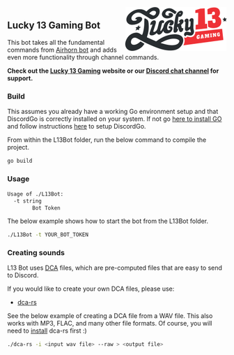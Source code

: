 <img align="right" src="https://raw.githubusercontent.com/FoxXix/FoxXix.github.io/master/L13/img/l131.png">

## Lucky 13 Gaming Bot

This bot takes all the fundamental commands from [Airhorn bot](https://airhorn.solutions)
and adds even more functionality through channel commands.

**Check out the [Lucky 13 Gaming](http://lucky-13gaming.com/) website or our
[Discord chat channel](https://discord.gg/DBXzhdv) for support.**

### Build

This assumes you already have a working Go environment setup and that
DiscordGo is correctly installed on your system. If not go [here to install GO](https://go.dev/doc/install)
and follow instructions [here](https://pkg.go.dev/github.com/bwmarrin/discordgo#section-readme) to setup DiscordGo.

From within the L13Bot folder, run the below command to compile the
project.

```sh
go build
```

### Usage

```
Usage of ./L13Bot:
  -t string
        Bot Token
```

The below example shows how to start the bot from the L13Bot folder.

```sh
./L13Bot -t YOUR_BOT_TOKEN
```

### Creating sounds

L13 Bot uses [DCA](https://github.com/bwmarrin/dca) files, which are 
pre-computed files that are easy to send to Discord.

If you would like to create your own DCA files, please use:
* [dca-rs](https://github.com/nstafie/dca-rs)

See the below example of creating a DCA file from a WAV file.  This also works 
with MP3, FLAC, and many other file formats. Of course, you will need to 
[install](https://github.com/nstafie/dca-rs#installation) dca-rs first :)

```sh
./dca-rs -i <input wav file> --raw > <output file>
```
